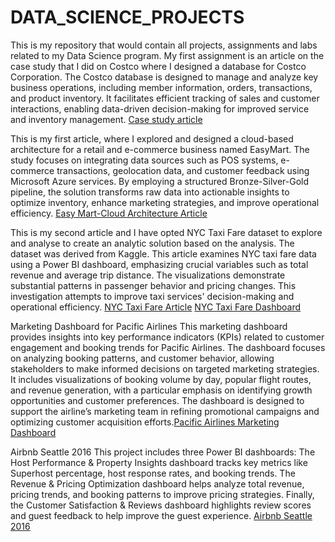 # DATA_SCIENCE_PROJECTS
This is my repository that would contain all projects, assignments and labs related to my Data Science program.
My first assignment is an article on the case study that I did on Costco where I designed a database for Costco Corporation. The Costco database is designed to manage and analyze key business operations, including member information, orders, transactions, and product inventory. It facilitates efficient tracking of sales and customer interactions, enabling data-driven decision-making for improved service and inventory management. [Case study article](https://github.com/arlingeo99/DATA_SCIENCE_PROJECTS/blob/main/Costco_Database_Design_Article.pdf)


This is my first article, where I explored and designed a cloud-based architecture for a retail and e-commerce business named EasyMart. The study focuses on integrating data sources such as POS systems, e-commerce transactions, geolocation data, and customer feedback using Microsoft Azure services. By employing a structured Bronze-Silver-Gold pipeline, the solution transforms raw data into actionable insights to optimize inventory, enhance marketing strategies, and improve operational efficiency. [Easy Mart-Cloud Architecture Article](https://github.com/arlingeo99/DATA_SCIENCE_PROJECTS/blob/master/EasyMart-Cloud%20Architecture%20Article-.pdf)


This is my second article and I have opted NYC Taxi Fare dataset to explore and analyse to create an analytic solution based on the analysis. The dataset was derived from Kaggle. This article examines NYC taxi fare data using a Power BI dashboard, emphasizing crucial variables such as total revenue and average trip distance. The visualizations demonstrate substantial patterns in passenger behavior and pricing changes. This investigation attempts to improve taxi services' decision-making and operational efficiency. [NYC Taxi Fare Article](https://github.com/arlingeo99/DATA_SCIENCE_PROJECTS/blob/master/NYC_TAXI_FARE_REPORT.pdf)
[NYC Taxi Fare Dashboard](https://app.powerbi.com/groups/me/reports/7b14b477-01d5-4882-b964-828f1ad70850/b075d42b182273ae0083?experience=power-bi)


Marketing Dashboard for Pacific Airlines
This marketing dashboard provides insights into key performance indicators (KPIs) related to customer engagement and booking trends for Pacific Airlines. The dashboard focuses on analyzing booking patterns, and customer behavior, allowing stakeholders to make informed decisions on targeted marketing strategies. It includes visualizations of booking volume by day, popular flight routes, and revenue generation, with a particular emphasis on identifying growth opportunities and customer preferences. The dashboard is designed to support the airline’s marketing team in refining promotional campaigns and optimizing customer acquisition efforts.[Pacific Airlines Marketing Dashboard](https://app.powerbi.com/groups/me/reports/7b13e683-ac39-40e1-86d0-85ddbe2e24e7/3fb90527b3cad81077a4?experience=power-bi)


Airbnb Seattle 2016
This project includes three Power BI dashboards: The Host Performance & Property Insights dashboard tracks key metrics like Superhost percentage, host response rates, and booking trends. The Revenue & Pricing Optimization dashboard helps analyze total revenue, pricing trends, and booking patterns to improve pricing strategies. Finally, the Customer Satisfaction & Reviews dashboard highlights review scores and guest feedback to help improve the guest experience. [Airbnb Seattle 2016](https://app.powerbi.com/groups/me/reports/3c301c97-46cb-4a01-9e93-642e54e61f5a/b2c9bff754317788ac8b?experience=power-bi)
